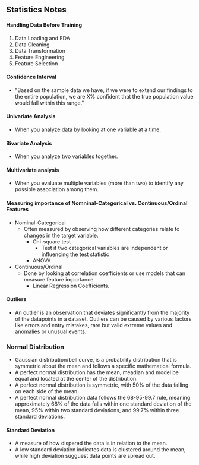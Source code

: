## Statistics Notes


#### Handling Data Before Training
1. Data Loading and EDA
2. Data Cleaning
3. Data Transformation
4. Feature Engineering
5. Feature Selection

#### Confidence Interval
- "Based on the sample data we have, if we were to extend our findings to the entire population, we are X% confident that the true population value would fall within this range."

#### Univariate Analysis
- When you analyze data by looking at one variable at a time.

#### Bivariate Analysis
- When you analyze two variables together.

#### Multivariate analysis
- When you evaluate multiple variables (more than two) to identify any possible association among them.

#### Measuring importance of Nomninal-Categorical vs. Continuous/Ordinal Features
  - Nominal-Categorical
    - Often measured by observing how different categories relate to changes in the target variable.
      - Chi-square test
        - Test if two categorical variables are independent or influencing the test statistic
      - ANOVA
  - Continuous/Ordinal
    - Done by looking at correlation coefficients or use models that can measure feature importance.
      - Linear Regression Coefficients.

#### Outliers
- An outlier is an observation that deviates significantly from the majority of the datapoints in a dataset. Outliers can be caused by various factors like errors and entry mistakes, rare but valid extreme values and anomalies or unusual events.

### Normal Distribution
- Gaussian distribution/bell curve, is a probability distribution that is symmetric about the mean and follows a specific mathematical formula.
- A perfect normal distribution has the mean, meadian and model be equal and located at the center of the distribution.
- A perfect normal distribution is symmetric, with 50% of the data falling on each side of the mean.
- A perfect normal distribution data follows the 68-95-99.7 rule, meaning approximately 68% of the data falls within one standard deviation of the mean, 95% within two standard deviations, and 99.7% within three standard deviations.


#### Standard Deviation
- A measure of how dispered the data is in relation to the mean.
- A low standard deviation indicates data is clustered around the mean, while high deviation sugguest data points are spread out.



